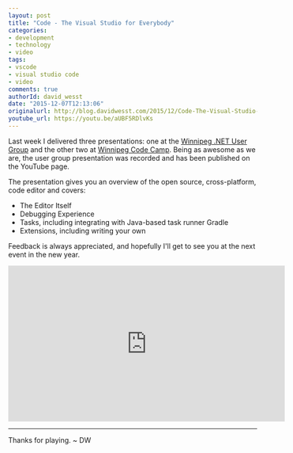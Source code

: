 ```yaml
---
layout: post
title: "Code - The Visual Studio for Everybody"
categories:
- development
- technology
- video
tags:
- vscode
- visual studio code
- video
comments: true
authorId: david_wesst
date: "2015-12-07T12:13:06"
originalurl: http://blog.davidwesst.com/2015/12/Code-The-Visual-Studio-for-Everybody/
youtube_url: https://youtu.be/aUBF5RDlvKs
---
```


Last week I delivered three presentations: one at the [Winnipeg .NET User Group](http://winnipegdotnet.org/) and the other two at [Winnipeg Code Camp](http://winnipegcodecamp.com/). Being as awesome as we are, the user group presentation was recorded and has been published on the YouTube page.

<!--more-->

The presentation gives you an overview of the open source, cross-platform, code editor and covers:

+ The Editor Itself
+ Debugging Experience
+ Tasks, including integrating with Java-based task runner Gradle
+ Extensions, including writing your own
	
Feedback is always appreciated, and hopefully I'll get to see you at the next event in the new year.

<iframe width="560" height="315" src="https://www.youtube.com/embed/aUBF5RDlvKs" frameborder="0" allowfullscreen></iframe>

---
Thanks for playing. ~ DW 